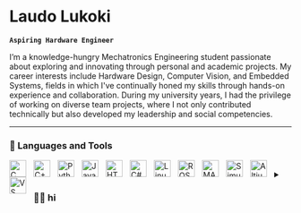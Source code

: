 # Laudo Lukoki

**`Aspiring Hardware Engineer`**

I’m a knowledge-hungry Mechatronics Engineering student passionate about exploring and innovating through personal and academic projects. My career interests include Hardware Design, Computer Vision, and Embedded Systems, fields in which I've continually honed my skills through hands-on experience and collaboration. During my university years, I had the privilege of working on diverse team projects, where I not only contributed technically but also developed my leadership and social competencies. 

---

### 🧰 Languages and Tools

<img align="left" alt="C" width="30px" style="padding-right:10px;" src="https://custom-icon-badges.demolab.com/badge/-?style=for-the-badge&logo=c-in-hexagon&logoColor=white" /> <img align="left" alt="C++" width="30px" style="padding-right:10px;" src="https://custom-icon-badges.demolab.com/badge/-?style=for-the-badge&logo=cpp-in-hexagon&logoColor=white" /> <img align="left" alt="Python" width="30px" style="padding-right:10px;" src="https://custom-icon-badges.demolab.com/badge/-?style=for-the-badge&logo=python&logoColor=white" /> <img align="left" alt="Java" width="30px" style="padding-right:10px;" src="https://custom-icon-badges.demolab.com/badge/-?style=for-the-badge&logo=java&logoColor=white" /> <img align="left" alt="HTML" width="30px" style="padding-right:10px;" src="https://custom-icon-badges.demolab.com/badge/-?style=for-the-badge&logo=html5&logoColor=white" /> <img align="left" alt="C#" width="30px" style="padding-right:10px;" src="https://custom-icon-badges.demolab.com/badge/-?style=for-the-badge&logo=csharp&logoColor=white" /> <img align="left" alt="Linux" width="30px" style="padding-right:10px;" src="https://custom-icon-badges.demolab.com/badge/-?style=for-the-badge&logo=linux&logoColor=white" /> <img align="left" alt="ROS" width="30px" style="padding-right:10px;" src="https://custom-icon-badges.demolab.com/badge/-?style=for-the-badge&logo=ros&logoColor=white" /> <img align="left" alt="MATLAB" width="30px" style="padding-right:10px;" src="https://custom-icon-badges.demolab.com/badge/-?style=for-the-badge&logo=matlab&logoColor=white" /> <img align="left" alt="Simulink" width="30px" style="padding-right:10px;" src="https://custom-icon-badges.demolab.com/badge/-?style=for-the-badge&logo=simulink&logoColor=white" /> <img align="left" alt="Altium Designer" width="30px" style="padding-right:10px;" src="https://custom-icon-badges.demolab.com/badge/-?style=for-the-badge&logo=altium-designer&logoColor=white" /> <img align="left" alt="VS Code" width="30px" style="padding-right:10px;" src="https://custom-icon-badges.demolab.com/badge/-?style=for-the-badge&logo=visualstudiocode&logoColor=white" />

<br />




<details>
 <summary><h3>👨‍💻 hi </h3></summary>
   One of my earliest inspirations was purchasing an Arduino Uno development kit with sensors. I was amazed at how many things can be done and made with just one board. I then started encountering boards that are capable of WiFi and Bluetooth, and even bought custom boards (RFnano) which made my projects more compact and also changed my perception. since then I have now finished around 10 personal projects and a few academic ones, all spanning topics from a board game about math to a robot car which I can see and control from my mobile phone. The biggest difference I recognize within myself since I started is that now I have a better idea of really how little I know. And that excites me. I want to explore through projects and learn through collaborations. I believe I am in the right path.


